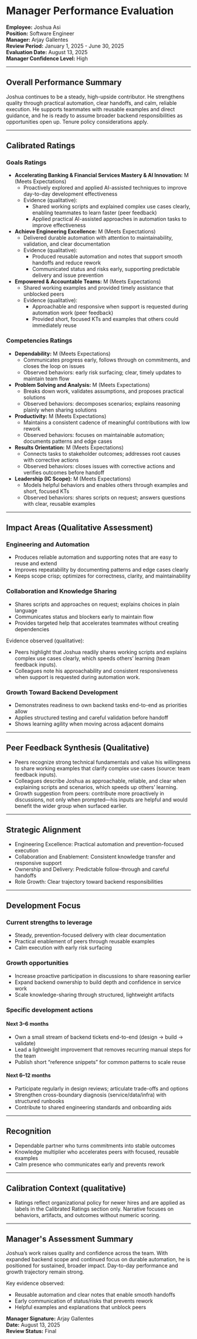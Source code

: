# Manager Performance Evaluation

**Employee:** Joshua Asi  
**Position:** Software Engineer  
**Manager:** Arjay Gallentes  
**Review Period:** January 1, 2025 - June 30, 2025  
**Evaluation Date:** August 13, 2025  
**Manager Confidence Level:** High

---

## Overall Performance Summary

Joshua continues to be a steady, high-upside contributor. He strengthens quality through practical automation, clear handoffs, and calm, reliable execution. He supports teammates with reusable examples and direct guidance, and he is ready to assume broader backend responsibilities as opportunities open up. Tenure policy considerations apply.

---

## Calibrated Ratings

### Goals Ratings
- **Accelerating Banking & Financial Services Mastery & AI Innovation:** M (Meets Expectations)
  - Proactively explored and applied AI-assisted techniques to improve day-to-day development effectiveness
  - Evidence (qualitative):
    - Shared working scripts and explained complex use cases clearly, enabling teammates to learn faster (peer feedback)
    - Applied practical AI-assisted approaches in automation tasks to improve effectiveness
- **Achieve Engineering Excellence:** M (Meets Expectations)
  - Delivered durable automation with attention to maintainability, validation, and clear documentation
  - Evidence (qualitative):
    - Produced reusable automation and notes that support smooth handoffs and reduce rework
    - Communicated status and risks early, supporting predictable delivery and issue prevention
- **Empowered & Accountable Teams:** M (Meets Expectations)
  - Shared working examples and provided timely assistance that unblocked peers
  - Evidence (qualitative):
    - Approachable and responsive when support is requested during automation work (peer feedback)
    - Provided short, focused KTs and examples that others could immediately reuse

### Competencies Ratings
- **Dependability:** M (Meets Expectations)
  - Communicates progress early, follows through on commitments, and closes the loop on issues
  - Observed behaviors: early risk surfacing; clear, timely updates to maintain team flow
- **Problem Solving and Analysis:** M (Meets Expectations)
  - Breaks down work, validates assumptions, and proposes practical solutions
  - Observed behaviors: decomposes scenarios; explains reasoning plainly when sharing solutions
- **Productivity:** M (Meets Expectations)
  - Maintains a consistent cadence of meaningful contributions with low rework
  - Observed behaviors: focuses on maintainable automation; documents patterns and edge cases
- **Results Orientation:** M (Meets Expectations)
  - Connects tasks to stakeholder outcomes; addresses root causes with corrective actions
  - Observed behaviors: closes issues with corrective actions and verifies outcomes before handoff
- **Leadership (IC Scope):** M (Meets Expectations)
  - Models helpful behaviors and enables others through examples and short, focused KTs
  - Observed behaviors: shares scripts on request; answers questions with clear, reusable examples

---

## Impact Areas (Qualitative Assessment)

### Engineering and Automation
- Produces reliable automation and supporting notes that are easy to reuse and extend
- Improves repeatability by documenting patterns and edge cases clearly
- Keeps scope crisp; optimizes for correctness, clarity, and maintainability

### Collaboration and Knowledge Sharing
- Shares scripts and approaches on request; explains choices in plain language
- Communicates status and blockers early to maintain flow
- Provides targeted help that accelerates teammates without creating dependencies
 
Evidence observed (qualitative):
- Peers highlight that Joshua readily shares working scripts and explains complex use cases clearly, which speeds others’ learning (team feedback inputs).
- Colleagues note his approachability and consistent responsiveness when support is requested during automation work.

### Growth Toward Backend Development
- Demonstrates readiness to own backend tasks end-to-end as priorities allow
- Applies structured testing and careful validation before handoff
- Shows learning agility when moving across adjacent domains

---

## Peer Feedback Synthesis (Qualitative)

- Peers recognize strong technical fundamentals and value his willingness to share working examples that clarify complex use cases (source: team feedback inputs).
- Colleagues describe Joshua as approachable, reliable, and clear when explaining scripts and scenarios, which speeds up others’ learning.
- Growth suggestion from peers: contribute more proactively in discussions, not only when prompted—his inputs are helpful and would benefit the wider group when surfaced earlier.

---

## Strategic Alignment
- Engineering Excellence: Practical automation and prevention-focused execution
- Collaboration and Enablement: Consistent knowledge transfer and responsive support
- Ownership and Delivery: Predictable follow-through and careful handoffs
- Role Growth: Clear trajectory toward backend responsibilities

---

## Development Focus

### Current strengths to leverage
- Steady, prevention-focused delivery with clear documentation
- Practical enablement of peers through reusable examples
- Calm execution with early risk surfacing

### Growth opportunities
- Increase proactive participation in discussions to share reasoning earlier
- Expand backend ownership to build depth and confidence in service work
- Scale knowledge-sharing through structured, lightweight artifacts

### Specific development actions

#### Next 3–6 months
- Own a small stream of backend tickets end-to-end (design → build → validate)
- Lead a lightweight improvement that removes recurring manual steps for the team
- Publish short “reference snippets” for common patterns to scale reuse

#### Next 6–12 months
- Participate regularly in design reviews; articulate trade-offs and options
- Strengthen cross-boundary diagnosis (service/data/infra) with structured runbooks
- Contribute to shared engineering standards and onboarding aids

---

## Recognition
- Dependable partner who turns commitments into stable outcomes
- Knowledge multiplier who accelerates peers with focused, reusable examples
- Calm presence who communicates early and prevents rework

---

## Calibration Context (qualitative)
- Ratings reflect organizational policy for newer hires and are applied as labels in the Calibrated Ratings section only. Narrative focuses on behaviors, artifacts, and outcomes without numeric scoring.

---

## Manager's Assessment Summary
Joshua’s work raises quality and confidence across the team. With expanded backend scope and continued focus on durable automation, he is positioned for sustained, broader impact. Day-to-day performance and growth trajectory remain strong.

Key evidence observed:
- Reusable automation and clear notes that enable smooth handoffs
- Early communication of status/risks that prevents rework
- Helpful examples and explanations that unblock peers

**Manager Signature:** Arjay Gallentes  
**Date:** August 13, 2025  
**Review Status:** Final



